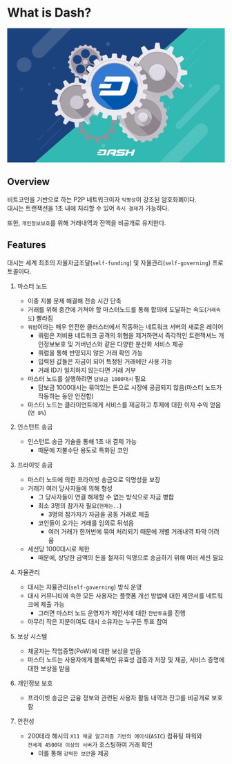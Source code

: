 # What is Dash? 

![](.Dash_images/4503d985.png)

## Overview 

비트코인을 기반으로 하는 P2P 네트워크이자 `익명성`이 강조된 암호화폐이다.   
대시는 트랜잭션을 1초 내에 처리할 수 있어 `즉시 결제`가 가능하다.  

또한, `개인정보보호`를 위해 거래내역과 잔액을 비공개로 유지한다.

## Features 

대시는 세계 최초의 자율자금조달(`self-funding`) 및 자율관리(`self-governing`) 프로토콜이다.
1. 마스터 노드
   - 이중 지불 문제 해결해 전송 시간 단축
   - 거래를 위해 중간에 거쳐야 할 마스터노드를 통해 합의에 도달하는 속도(`거래속도`) 빨라짐
   - `쿼럼`이라는 매우 안전한 클러스터에서 작동하는 네트워크 서버의 새로운 레이어
     - 쿼럼은 저비용 네트워크 공격의 위협을 제거하면서 즉각적인 트랜잭셔느 개인정보보호 및 거버넌스와 같은 다양한 분산화 서비스 제공
     - 쿼럼을 통해 반영되지 않은 거래 확인 가능
     - 입력된 값들은 자금이 되어 특정된 거래에만 사용 가능
     - 거래 ID가 일치하지 않는다면 거래 거부 
   - 마스터 노드를 실행하려면 `담보금 1000대시` 필요
     - 담보금 1000대시는 묶여있는 돈으로 시장에 공급되지 않음(마스터 노드가 작동하는 동안 안전함)
   - 마스터 노드는 클라이언트에게 서비스를 제공하고 투제에 대한 이자 수익 얻음(`연 8%`)  

2. 인스턴트 송금
   - 인스턴트 송금 기술을 통해 1초 내 결제 가능
     - 때문에 지불수단 용도로 특화된 코인
3. 프라이빗 송금
   - 마스터 노드에 의한 프라이빗 송금으로 익명성을 보장
   - 거래가 여러 당사자들에 의해 형성
     - 그 당사자들이 연결 해제할 수 없는 방식으로 자금 병합
     - 최소 3명의 참가자 필요(`현재는..`)
       - 3명의 참가자가 자금을 공동 거래로 제출
     - 코인들이 오가는 거래를 임의로 뒤섞음
       - 여러 거래가 한꺼번에 묶여 처리되기 때문에 개별 거래내역 파악 어려움
   - 세션당 1000대시로 제한
     - 때문에, 상당한 금액의 돈을 철저히 익명으로 송금하기 위해 여러 세션 필요
  
4. 자율관리
   - 대시는 자율관리(`self-governing`) 방식 운영
   - 대시 커뮤니티에 속한 모든 사용자는 플랫폼 개선 방법에 대한 제안서를 네트워크에 제출 가능  
     - 그러면 마스터 노드 운영자가 제안서에 대한 `찬반투표`를 진행  
   - 아무리 작은 지분이여도 대시 소유자는 누구든 투표 참여   

5. 보상 시스템
   - 채굴자는 작업증명(PoW)에 대한 보상을 받음
   - 마스터 노드는 사용자에게 블록체인 유효성 검증과 저장 및 제공, 서비스 증명에 대한 보상을 받음  

6. 개인정보 보호
   - 프라이빗 송금은 금융 정보와 관련된 사용자 활동 내역과 잔고를 비공개로 보호함  

7. 안전성
   - 200테라 해시의 `X11 채굴 알고리즘 기반의 에이식`(`ASIC`) 컴퓨팅 파워와  
`전세계 4500대 이상의 서버`가 호스팅하여 거래 확인
     - 이를 통해 `강력한 보안`을 제공

